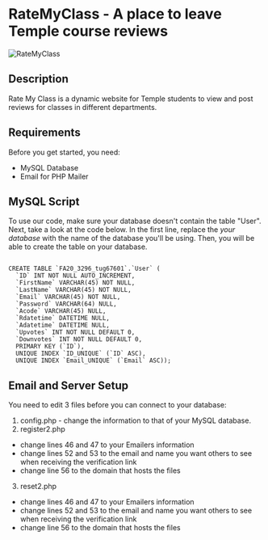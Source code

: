 # RateMyClass - A place to leave Temple course reviews

![RateMyClass](https://github.com/RateMyClassTU/RateMyClass/blob/main/RateMyClassLogo.png?raw=true)

## Description
Rate My Class is a dynamic website for Temple students to view and post reviews for classes in different departments.

## Requirements
Before you get started, you need:
- MySQL Database
- Email for PHP Mailer

## MySQL Script
To use our code, make sure your database doesn't contain the table "User". Next, take a look at the code below. In the first line, replace the *your database* with the name of the database you'll be using. Then, you will be able to create the table on your database.
<pre><code>
CREATE TABLE `FA20_3296_tug67601`.`User` (
  `ID` INT NOT NULL AUTO_INCREMENT,
  `FirstName` VARCHAR(45) NOT NULL,
  `LastName` VARCHAR(45) NOT NULL,
  `Email` VARCHAR(45) NOT NULL,
  `Password` VARCHAR(64) NULL,
  `Acode` VARCHAR(45) NULL,
  `Rdatetime` DATETIME NULL,
  `Adatetime` DATETIME NULL,
  `Upvotes` INT NOT NULL DEFAULT 0,
  `Downvotes` INT NOT NULL DEFAULT 0,
  PRIMARY KEY (`ID`),
  UNIQUE INDEX `ID_UNIQUE` (`ID` ASC),
  UNIQUE INDEX `Email_UNIQUE` (`Email` ASC));
</code></pre>

## Email and Server Setup
You need to edit 3 files before you can connect to your database:
1. config.php - change the information to that of your MySQL database.
2. register2.php
  - change lines 46 and 47 to your Emailers information
  - change lines 52 and 53 to the email and name you want others to see when receiving the verification link
  - change line 56 to the domain that hosts the files
3. reset2.php
  - change lines 46 and 47 to your Emailers information
  - change lines 52 and 53 to the email and name you want others to see when receiving the verification link
  - change line 56 to the domain that hosts the files
